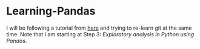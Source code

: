 # Learning-Pandas
I will be following a tutorial from [here](https://www.analyticsvidhya.com/blog/2016/01/complete-tutorial-learn-data-science-python-scratch-2/) and trying to re-learn git at the same time. Note that I am starting at Step 3: _Exploratory analysis in Python using Pandas_.
